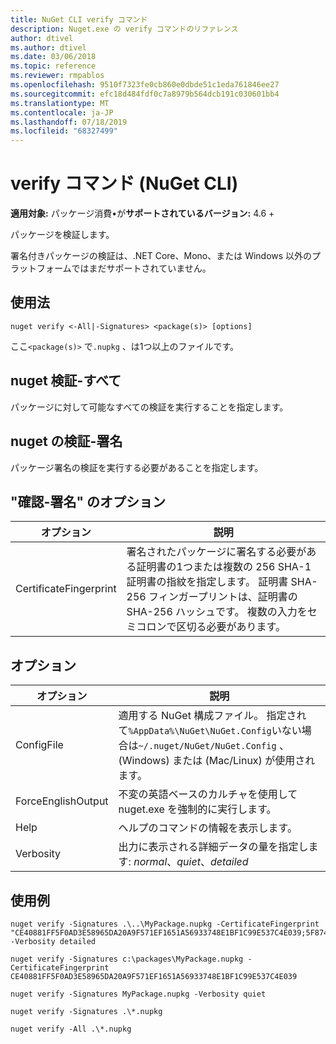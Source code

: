 ```yaml
---
title: NuGet CLI verify コマンド
description: Nuget.exe の verify コマンドのリファレンス
author: dtivel
ms.author: dtivel
ms.date: 03/06/2018
ms.topic: reference
ms.reviewer: rmpablos
ms.openlocfilehash: 9510f7323fe0cb860e0dbde51c1eda761846ee27
ms.sourcegitcommit: efc18d484fdf0c7a8979b564dcb191c030601bb4
ms.translationtype: MT
ms.contentlocale: ja-JP
ms.lasthandoff: 07/18/2019
ms.locfileid: "68327499"
---
```

# <a name="verify-command-nuget-cli"></a>verify コマンド (NuGet CLI)

**適用対象:** パッケージ消費&bullet;が**サポートされているバージョン:** 4.6 +

パッケージを検証します。

署名付きパッケージの検証は、.NET Core、Mono、または Windows 以外のプラットフォームではまだサポートされていません。

## <a name="usage"></a>使用法

```cli
nuget verify <-All|-Signatures> <package(s)> [options]
```

ここ`<package(s)>` で`.nupkg` 、は1つ以上のファイルです。

## <a name="nuget-verify--all"></a>nuget 検証-すべて

パッケージに対して可能なすべての検証を実行することを指定します。

## <a name="nuget-verify--signatures"></a>nuget の検証-署名

パッケージ署名の検証を実行する必要があることを指定します。

## <a name="options-for-verify--signatures"></a>"確認-署名" のオプション

| オプション | 説明 |
| --- | --- |
| CertificateFingerprint | 署名されたパッケージに署名する必要がある証明書の1つまたは複数の 256 SHA-1 証明書の指紋を指定します。 証明書 SHA-256 フィンガープリントは、証明書の SHA-256 ハッシュです。 複数の入力をセミコロンで区切る必要があります。 |

## <a name="options"></a>オプション

| オプション | 説明 |
| --- | --- |
| ConfigFile | 適用する NuGet 構成ファイル。 指定されて`%AppData%\NuGet\NuGet.Config`いない場合は`~/.nuget/NuGet/NuGet.Config` 、(Windows) または (Mac/Linux) が使用されます。|
| ForceEnglishOutput | 不変の英語ベースのカルチャを使用して nuget.exe を強制的に実行します。 |
| Help | ヘルプのコマンドの情報を表示します。 |
| Verbosity | 出力に表示される詳細データの量を指定します: *normal*、*quiet*、*detailed* |

## <a name="examples"></a>使用例

```cli
nuget verify -Signatures .\..\MyPackage.nupkg -CertificateFingerprint "CE40881FF5F0AD3E58965DA20A9F571EF1651A56933748E1BF1C99E537C4E039;5F874AAF47BCB268A19357364E7FBB09D6BF9E8A93E1229909AC5CAC865802E2" -Verbosity detailed

nuget verify -Signatures c:\packages\MyPackage.nupkg -CertificateFingerprint CE40881FF5F0AD3E58965DA20A9F571EF1651A56933748E1BF1C99E537C4E039

nuget verify -Signatures MyPackage.nupkg -Verbosity quiet

nuget verify -Signatures .\*.nupkg

nuget verify -All .\*.nupkg

```
